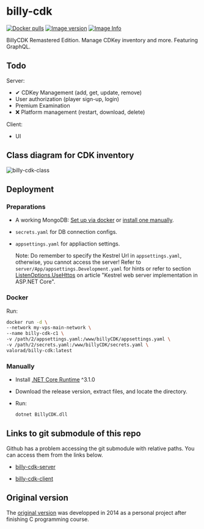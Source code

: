 # billy-cdk

[![Docker pulls](https://img.shields.io/docker/pulls/valorad/billy-cdk.svg?style=flat-square)](https://hub.docker.com/r/valorad/billy-cdk/)
[![Image version](https://images.microbadger.com/badges/version/valorad/billy-cdk.svg)](https://microbadger.com/images/valorad/billy-cdk "billy-cdk Version")
[![Image Info](https://images.microbadger.com/badges/image/valorad/billy-cdk.svg)](https://microbadger.com/images/valorad/billy-cdk "billy-cdk Image")

BillyCDK Remastered Edition. Manage CDKey inventory and more. Featuring GraphQL.

## Todo

Server:
- ✔ CDKey Management (add, get, update, remove)
- User authorization (player sign-up, login)
- Premium Examination
- ❌ Platform management (restart, download, delete)

Client:
- UI

## Class diagram for CDK inventory
![billy-cdk-class](https://i.imgur.com/CzKKRgY.png)

## Deployment

### Preparations

- A working MongoDB: [Set up via docker](https://gist.github.com/valorad/40bd4dad5fc94adf03f3451868634213) or [install one manually](https://docs.mongodb.com/manual/installation/).

- `secrets.yaml` for DB connection configs.

- `appsettings.yaml` for appliaction settings.

  Note: Do remember to specify the Kestrel Url in `appsettings.yaml`, otherwise, you cannot access the server! Refer to `server/App/appsettings.Development.yaml` for hints or refer to section [ListenOptions.UseHttps](https://docs.microsoft.com/en-us/aspnet/core/fundamentals/servers/kestrel?view=aspnetcore-3.1#listenoptionsusehttps) on article "Kestrel web server implementation in ASP.NET Core".

### Docker

Run:

``` bash
docker run -d \
--network my-vps-main-network \
--name billy-cdk-c1 \
-v /path/2/appsettings.yaml:/www/billyCDK/appsettings.yaml \
-v /path/2/secrets.yaml:/www/billyCDK/secrets.yaml \
valorad/billy-cdk:latest
```

### Manually

- Install [.NET Core Runtime](https://dotnet.microsoft.com/download/dotnet-core) ^3.1.0

- Download the release version, extract files, and locate the directory.

- Run:

  ``` bash
  dotnet BillyCDK.dll
  ```


## Links to git submodule of this repo

Github has a problem accessing the git submodule with relative paths. You can access them from the links below.

- [billy-cdk-server](https://github.com/valorad/billy-cdk-server)

- [billy-cdk-client](https://github.com/valorad/billy-cdk-client)


## Original version
The [original version](https://github.com/valorad/C_cc/blob/master/BillyCDK%20x64.C) was developped in 2014 as a personal project after finishing C programming course.